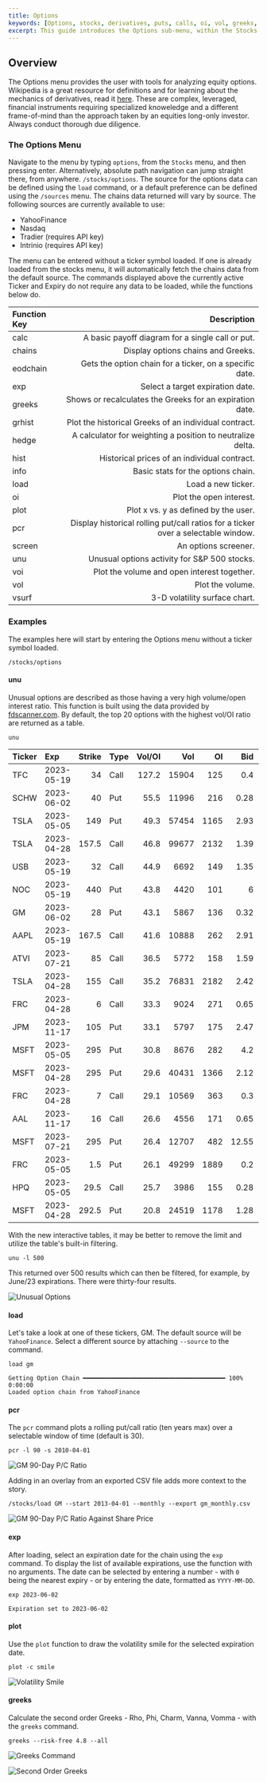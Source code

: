 ```yaml
---
title: Options
keywords: [Options, stocks, derivatives, puts, calls, oi, vol, greeks, voi, volatility, vsurf, chains, parity, binom, screen, pricing, hedge, pcr, info, hist, grhist, plot, parity, how to, example, navigation]
excerpt: This guide introduces the Options sub-menu, within the Stocks menu, and provides examples for use.
---
```

## Overview

The Options menu provides the user with tools for analyzing equity options.  Wikipedia is a great resource for definitions and for learning about the mechanics of derivatives, read it [here](https://en.wikipedia.org/wiki/Option_(finance)).  These are complex, leveraged, financial instruments requiring specialized knoweledge and a different frame-of-mind than the approach taken by an equities long-only investor.  Always conduct thorough due diligence.

### The Options Menu

Navigate to the menu by typing `options`, from the `Stocks` menu, and then pressing enter. Alternatively, absolute path navigation can jump straight there, from anywhere. `/stocks/options`.  The source for the options data can be defined using the `load` command, or a default preference can be defined using the `/sources` menu.  The chains data returned will vary by source.  The following sources are currently available to use:

- YahooFinance
- Nasdaq
- Tradier (requires API key)
- Intrinio (requires API key)

The menu can be entered without a ticker symbol loaded.  If one is already loaded from the stocks menu, it will automatically fetch the chains data from the default source.    The commands displayed above the currently active Ticker and Expiry do not require any data to be loaded, while the functions below do.

| Function Key | Description |
| :----------- | ----------: |
|calc |A basic payoff diagram for a single call or put. |
|chains |Display options chains and Greeks. |
|eodchain |Gets the option chain for a ticker, on a specific date. |
|exp |Select a target expiration date. |
|greeks |Shows or recalculates the Greeks for an expiration date. |
|grhist |Plot the historical Greeks of an individual contract. |
|hedge |A calculator for weighting a position to neutralize delta. |
|hist |Historical prices of an individual contract. |
|info |Basic stats for the options chain. |
|load |Load a new ticker. |
|oi |Plot the open interest. |
|plot |Plot x vs. y as defined by the user. |
|pcr |Display historical rolling put/call ratios for a ticker over a selectable window. |
|screen |An options screener. |
|unu |Unusual options activity for S&P 500 stocks. |
|voi |Plot the volume and open interest together. |
|vol |Plot the volume. |
|vsurf |3-D volatility surface chart. |

### Examples

The examples here will start by entering the Options menu without a ticker symbol loaded.

```console
/stocks/options
```

#### unu

Unusual options are described as those having a very high volume/open interest ratio.  This function is built using the data provided by [fdscanner.com](https://fdscanner.com).  By default, the top 20 options with the highest vol/OI ratio are returned as a table.

```console
unu
```

Ticker   | Exp        |   Strike | Type   |   Vol/OI |   Vol |   OI |   Bid |   Ask |
|:---------|:-----------|---------:|:-------|---------:|------:|-----:|------:|------:|
| TFC      | 2023-05-19 |     34   | Call   |    127.2 | 15904 |  125 |  0.4  |  0.5  |
| SCHW     | 2023-06-02 |     40   | Put    |     55.5 | 11996 |  216 |  0.28 |  0.34 |
| TSLA     | 2023-05-05 |    149   | Put    |     49.3 | 57454 | 1165 |  2.93 |  2.95 |
| TSLA     | 2023-04-28 |    157.5 | Call   |     46.8 | 99677 | 2132 |  1.39 |  1.4  |
| USB      | 2023-05-19 |     32   | Call   |     44.9 |  6692 |  149 |  1.35 |  1.4  |
| NOC      | 2023-05-19 |    440   | Put    |     43.8 |  4420 |  101 |  6    |  7.2  |
| GM       | 2023-06-02 |     28   | Put    |     43.1 |  5867 |  136 |  0.32 |  0.35 |
| AAPL     | 2023-05-19 |    167.5 | Call   |     41.6 | 10888 |  262 |  2.91 |  2.93 |
| ATVI     | 2023-07-21 |     85   | Call   |     36.5 |  5772 |  158 |  1.59 |  1.71 |
| TSLA     | 2023-04-28 |    155   | Call   |     35.2 | 76831 | 2182 |  2.42 |  2.44 |
| FRC      | 2023-04-28 |      6   | Call   |     33.3 |  9024 |  271 |  0.65 |  0.75 |
| JPM      | 2023-11-17 |    105   | Put    |     33.1 |  5797 |  175 |  2.47 |  2.52 |
| MSFT     | 2023-05-05 |    295   | Put    |     30.8 |  8676 |  282 |  4.2  |  4.3  |
| MSFT     | 2023-04-28 |    295   | Put    |     29.6 | 40431 | 1366 |  2.12 |  2.15 |
| FRC      | 2023-04-28 |      7   | Call   |     29.1 | 10569 |  363 |  0.3  |  0.4  |
| AAL      | 2023-11-17 |     16   | Call   |     26.6 |  4556 |  171 |  0.65 |  0.66 |
| MSFT     | 2023-07-21 |    295   | Put    |     26.4 | 12707 |  482 | 12.55 | 12.65 |
| FRC      | 2023-05-05 |      1.5 | Put    |     26.1 | 49299 | 1889 |  0.2  |  0.3  |
| HPQ      | 2023-05-05 |     29.5 | Call   |     25.7 |  3986 |  155 |  0.28 |  0.31 |
| MSFT     | 2023-04-28 |    292.5 | Put    |     20.8 | 24519 | 1178 |  1.28 |  1.3  |

With the new interactive tables, it may be better to remove the limit and utilize the table's built-in filtering.

```console
unu -l 500
```

This returned over 500 results which can then be filtered, for example, by June/23 expirations.  There were thirty-four results.

![Unusual Options](https://user-images.githubusercontent.com/85772166/234757578-da79b032-416b-4e0a-b759-a05f651f28a2.png)

#### load

Let's take a look at one of these tickers, GM.  The default source will be `YahooFinance`.  Select a different source by attaching `--source` to the command.

```console
load gm
```

```console
Getting Option Chain ━━━━━━━━━━━━━━━━━━━━━━━━━━━━━━━━━━━━━━━━ 100% 0:00:00
Loaded option chain from YahooFinance
```

#### pcr

The `pcr` command plots a rolling put/call ratio (ten years max) over a selectable window of time (default is 30).

```console
pcr -l 90 -s 2010-04-01
```

![GM 90-Day P/C Ratio](https://user-images.githubusercontent.com/85772166/234757627-8250700b-1586-4535-948e-33d6ff18c4a2.png)

Adding in an overlay from an exported CSV file adds more context to the story.

```console
/stocks/load GM --start 2013-04-01 --monthly --export gm_monthly.csv
```

![GM 90-Day P/C Ratio Against Share Price](https://user-images.githubusercontent.com/85772166/234757705-0bc63a89-0cb8-4d32-a403-2a8aa7b0337a.png)

#### exp

After loading, select an expiration date for the chain using the `exp` command.  To display the list of available expirations, use the function with no arguments.  The date can be selected by entering a number - with `0` being the nearest expiry - or by entering the date, formatted as `YYYY-MM-DD`.

```console
exp 2023-06-02
```

```console
Expiration set to 2023-06-02
```

#### plot

Use the `plot` function to draw the volatility smile for the selected expiration date.

```console
plot -c smile
```

![Volatility Smile](https://user-images.githubusercontent.com/85772166/234757758-537ada39-cf47-49e3-a861-b97c4b7a9919.png)

#### greeks

Calculate the second order Greeks - Rho, Phi, Charm, Vanna, Vomma - with the `greeks` command.

```console
greeks --risk-free 4.8 --all
```

![Greeks Command](https://user-images.githubusercontent.com/85772166/234757813-c6a7b04f-3a20-4c7b-841b-1cd3fec7c088.png)

![Second Order Greeks](https://user-images.githubusercontent.com/85772166/234757864-749ff78e-00c3-465a-b1b1-f4d0d2991c84.png)
